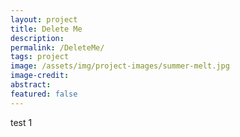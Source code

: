 ```yaml
---
layout: project
title: Delete Me
description: 
permalink: /DeleteMe/
tags: project
image: /assets/img/project-images/summer-melt.jpg
image-credit: 
abstract: 
featured: false
---
```

test 1
